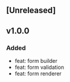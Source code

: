 ## [Unreleased]

## v1.0.0

### Added

- feat: form builder
- feat: form validation
- feat: form renderer

